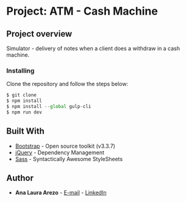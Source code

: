 # Project: ATM - Cash Machine

## Project overview

Simulator - delivery of notes when a client does a withdraw in a cash machine.

### Installing

Clone the repository and follow the steps below:

```js
$ git clone
$ npm install
$ npm install --global gulp-cli
$ npm run dev  
```

## Built With

* [Bootstrap](https://getbootstrap.com/) - Open source toolkit (v3.3.7)
* [jQuery](https://jquery.com/) - Dependency Management
* [Sass](https://sass-lang.com/) - Syntactically Awesome StyleSheets

## Author

* **Ana Laura Arezo** - [E-mail](mailto:ana.laura.rodrigues@accenture.com) - [LinkedIn](https://www.linkedin.com/in/anaarezo/?locale=en_US)